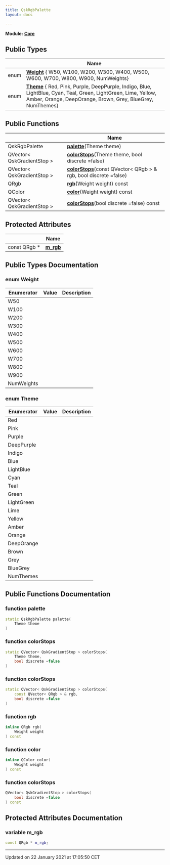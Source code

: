 ```yaml
---
title: QskRgbPalette
layout: docs

---
```



**Module:** **[Core](/docs/modules/group___core/)**



## Public Types

|                | Name           |
| -------------- | -------------- |
| enum| **[Weight](/docs/classes/class_qsk_rgb_palette/#enum-weight)** { W50, W100, W200, W300, W400, W500, W600, W700, W800, W900, NumWeights} |
| enum| **[Theme](/docs/classes/class_qsk_rgb_palette/#enum-theme)** { Red, Pink, Purple, DeepPurple, Indigo, Blue, LightBlue, Cyan, Teal, Green, LightGreen, Lime, Yellow, Amber, Orange, DeepOrange, Brown, Grey, BlueGrey, NumThemes} |

## Public Functions

|                | Name           |
| -------------- | -------------- |
| QskRgbPalette | **[palette](/docs/classes/class_qsk_rgb_palette/#function-palette)**(Theme theme) |
| QVector< QskGradientStop > | **[colorStops](/docs/classes/class_qsk_rgb_palette/#function-colorstops)**(Theme theme, bool discrete =false) |
| QVector< QskGradientStop > | **[colorStops](/docs/classes/class_qsk_rgb_palette/#function-colorstops)**(const QVector< QRgb > & rgb, bool discrete =false) |
| QRgb | **[rgb](/docs/classes/class_qsk_rgb_palette/#function-rgb)**(Weight weight) const |
| QColor | **[color](/docs/classes/class_qsk_rgb_palette/#function-color)**(Weight weight) const |
| QVector< QskGradientStop > | **[colorStops](/docs/classes/class_qsk_rgb_palette/#function-colorstops)**(bool discrete =false) const |

## Protected Attributes

|                | Name           |
| -------------- | -------------- |
| const QRgb * | **[m_rgb](/docs/classes/class_qsk_rgb_palette/#variable-m_rgb)**  |

## Public Types Documentation

### enum Weight

| Enumerator | Value | Description |
| ---------- | ----- | ----------- |
| W50 | |   |
| W100 | |   |
| W200 | |   |
| W300 | |   |
| W400 | |   |
| W500 | |   |
| W600 | |   |
| W700 | |   |
| W800 | |   |
| W900 | |   |
| NumWeights | |   |




### enum Theme

| Enumerator | Value | Description |
| ---------- | ----- | ----------- |
| Red | |   |
| Pink | |   |
| Purple | |   |
| DeepPurple | |   |
| Indigo | |   |
| Blue | |   |
| LightBlue | |   |
| Cyan | |   |
| Teal | |   |
| Green | |   |
| LightGreen | |   |
| Lime | |   |
| Yellow | |   |
| Amber | |   |
| Orange | |   |
| DeepOrange | |   |
| Brown | |   |
| Grey | |   |
| BlueGrey | |   |
| NumThemes | |   |




## Public Functions Documentation

### function palette

```cpp
static QskRgbPalette palette(
    Theme theme
)
```


### function colorStops

```cpp
static QVector< QskGradientStop > colorStops(
    Theme theme,
    bool discrete =false
)
```


### function colorStops

```cpp
static QVector< QskGradientStop > colorStops(
    const QVector< QRgb > & rgb,
    bool discrete =false
)
```


### function rgb

```cpp
inline QRgb rgb(
    Weight weight
) const
```


### function color

```cpp
inline QColor color(
    Weight weight
) const
```


### function colorStops

```cpp
QVector< QskGradientStop > colorStops(
    bool discrete =false
) const
```


## Protected Attributes Documentation

### variable m_rgb

```cpp
const QRgb * m_rgb;
```


-------------------------------

Updated on 22 January 2021 at 17:05:50 CET